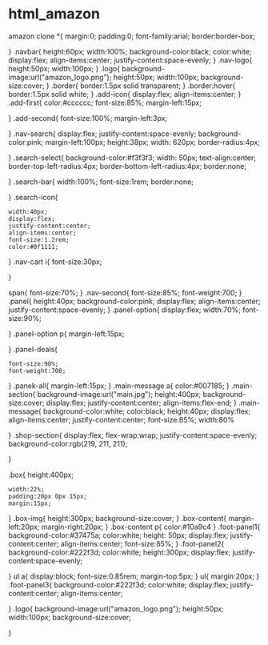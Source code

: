 # html_amazon
amazon clone
*{
    margin:0;
    padding:0;
    font-family:arial;
    border:border-box;

}
.navbar{
    height:60px;
    width:100%;
    background-color:black;
    color:white;
    display:flex;
    align-items:center;
    justify-content:space-evenly;
}
.nav-logo{
    height:50px;
    width:100px;
}
.logo{
    background-image:url("amazon_logo.png");
    height:50px;
    width:100px;
    background-size:cover;
}
.border{
    border:1.5px solid transparent;
}
.border:hover{
    border:1.5px solid white;
}
.add-icon{
    display:flex;
    align-items:center;
}
.add-first{
    color:#cccccc;
    font-size:85%;
    margin-left:15px;

}
.add-second{
    font-size:100%;
    margin-left:3px;

}
.nav-search{
    display:flex;
    justify-content:space-evenly;
   background-color:pink;
   margin-left:100px;
    height:38px;
    width: 620px;
    border-radius:4px;
  
}
.search-select{
    background-color:#f3f3f3;
    width: 50px;
    text-align:center;
    border-top-left-radius:4px;
    border-bottom-left-radius:4px;
    border:none;


}
.search-bar{
    width:100%;
    font-size:1rem;
    border:none;
    
}
.search-icon{

    width:40px;
    display:flex;
    justify-content:center;
    align-items:center;
    font-size:1.2rem;
    color:#0f1111;



}
.nav-cart i{
    font-size:30px;

}


span{
    font-size:70%;
}
.nav-second{
    font-size:85%;
   font-weight:700;
}
.panel{
    height:40px;
    background-color:pink;
    display:flex;
    align-items:center;
    justify-content:space-evenly;
}
.panel-option{
    display:flex;
    width:70%;
    font-size:90%;
   
}
.panel-option p{
    margin-left:15px;

}
.panel-deals{

    font-size:90%;
    font-weight:700;

}
.panek-all{
    margin-left:15px;
}
.main-message a{
    color:#007185;
}
.main-section{
    background-image:url("main.jpg");
    height:400px;
    background-size:cover;
    display:flex;
    justify-content:center;
    align-items:flex-end;
}
.main-message{
    background-color:white;
    color:black;
    height:40px;
    display:flex;
    align-items:center;
    justify-content:center;
    font-size:85%;
    width:80%
    
    
}
.shop-section{
    display:flex;
    flex-wrap:wrap;
    justify-content:space-evenly;
    background-color:rgb(219, 211, 211);
    

}

.box{
    height:400px;
    
    width:22%;
    padding:20px 0px 15px;
    margin:15px;
}
.box-img{
    height:300px;
    background-size:cover;
}
.box-content{
    margin-left:20px;
    margin-right:20px;
}
.box-content p{
    color:#10a9c4
}
.foot-panel1{
    background-color:#37475a;
    color:white;
    height: 50px;
    display:flex;
    justify-content:center;
    align-items:center;
    font-size:85%;
}
.foot-panel2{
    background-color:#222f3d;
    color:white;
    height:300px;
    display:flex;
    justify-content:space-evenly;

}
ul a{
    display:block;
    font-size:0.85rem;
    margin-top:5px;
}
ul{
    margin:20px;
}
.foot-panel3{
    background-color:#222f3d;
    color:white;
    display:flex;
    justify-content:center;
    align-items:center;


}
.logo{
    background-image:url("amazon_logo.png");
    height:50px;
    width:100px;
    background-size:cover;

}
